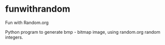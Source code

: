 # funwithrandom

Fun with Random.org

Python program to generate bmp - bitmap image, using random.org random integers.
